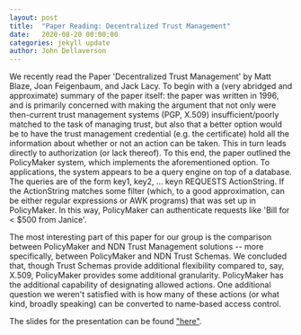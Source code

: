 ```yaml
---
layout: post
title:  "Paper Reading: Decentralized Trust Management"
date:   2020-08-20 00:00:00
categories: jekyll update
author: John Dellaverson
---
```



We recently read the Paper 'Decentralized Trust Management' by Matt Blaze, Joan Feigenbaum, and Jack Lacy. To begin with a (very abridged and approximate) summary of the paper itself: the paper  was written in 1996, and is primarily concerned with making the argument that not only were then-current trust management systems (PGP, X.509) insufficient/poorly matched to the task of managing trust, but also that a better option would be to have the trust management credential (e.g. the certificate) hold all the information about whether or not an action can be taken. This in turn leads directly to authorization (or lack thereof). To this end, the paper outlined the PolicyMaker system, which implements the aforementioned option. To applications, the system appears to be a query engine on top of a database. The queries are of the form key1, key2, ... keyn REQUESTS ActionString. If the ActionString matches some filter (which, to a good approximation, can be either regular expressions or AWK programs) that was set up in PolicyMaker. In this way, PolicyMaker can authenticate requests like 'Bill for < $500 from Janice'.

The most interesting part of this paper for our group is the comparison between PolicyMaker and NDN Trust Management solutions -- more specifically, between PolicyMaker and NDN Trust Schemas. We concluded that, though Trust Schemas provide additional flexibility compared to, say, X.509, PolicyMaker provides some additional granularity. PolicyMaker has the additional capability of designating allowed actions. One additional question we weren't satisfied with is how many of these actions (or what kind, broadly speaking) can be converted to name-based access control.

The slides for the presentation can be found ["here"][slides].

[slides]: https://docs.google.com/presentation/d/1gnhZO04jh1FCXdCkpI1IBCBOaYXIuApQv7lrn6_C5SA/edit?usp=sharing